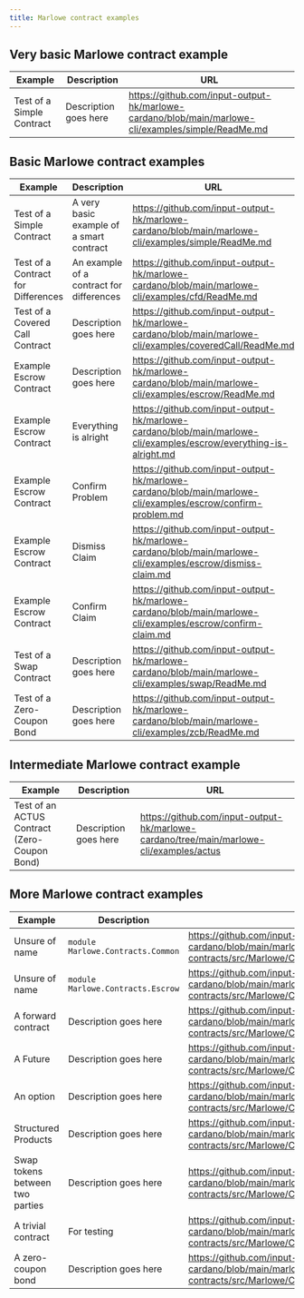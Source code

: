 ```yaml
---
title: Marlowe contract examples
---
```


## Very basic Marlowe contract example

| Example | Description | URL |
| --- | --- | --- |
| Test of a Simple Contract | Description goes here | https://github.com/input-output-hk/marlowe-cardano/blob/main/marlowe-cli/examples/simple/ReadMe.md | 

## Basic Marlowe contract examples

| Example | Description | URL |
| --- | --- | --- |
| Test of a Simple Contract | A very basic example of a smart contract | https://github.com/input-output-hk/marlowe-cardano/blob/main/marlowe-cli/examples/simple/ReadMe.md |
| Test of a Contract for Differences | An example of a contract for differences | https://github.com/input-output-hk/marlowe-cardano/blob/main/marlowe-cli/examples/cfd/ReadMe.md |
| Test of a Covered Call Contract | Description goes here | https://github.com/input-output-hk/marlowe-cardano/blob/main/marlowe-cli/examples/coveredCall/ReadMe.md | 
| Example Escrow Contract | Description goes here | https://github.com/input-output-hk/marlowe-cardano/blob/main/marlowe-cli/examples/escrow/ReadMe.md |
| Example Escrow Contract | Everything is alright | https://github.com/input-output-hk/marlowe-cardano/blob/main/marlowe-cli/examples/escrow/everything-is-alright.md | 
| Example Escrow Contract | Confirm Problem | https://github.com/input-output-hk/marlowe-cardano/blob/main/marlowe-cli/examples/escrow/confirm-problem.md | 
| Example Escrow Contract | Dismiss Claim | https://github.com/input-output-hk/marlowe-cardano/blob/main/marlowe-cli/examples/escrow/dismiss-claim.md |
| Example Escrow Contract | Confirm Claim | https://github.com/input-output-hk/marlowe-cardano/blob/main/marlowe-cli/examples/escrow/confirm-claim.md |
| Test of a Swap Contract | Description goes here | https://github.com/input-output-hk/marlowe-cardano/blob/main/marlowe-cli/examples/swap/ReadMe.md |
| Test of a Zero-Coupon Bond | Description goes here | https://github.com/input-output-hk/marlowe-cardano/blob/main/marlowe-cli/examples/zcb/ReadMe.md | 

## Intermediate Marlowe contract example

| Example | Description | URL |
| --- | --- | --- |
| Test of an ACTUS Contract (Zero-Coupon Bond) | Description goes here | https://github.com/input-output-hk/marlowe-cardano/tree/main/marlowe-cli/examples/actus | 

## More Marlowe contract examples

| Example | Description | URL |
| --- | --- | --- |
| Unsure of name | `module Marlowe.Contracts.Common` | https://github.com/input-output-hk/marlowe-cardano/blob/main/marlowe-contracts/src/Marlowe/Contracts/Common.hs |
| Unsure of name | `module Marlowe.Contracts.Escrow` | https://github.com/input-output-hk/marlowe-cardano/blob/main/marlowe-contracts/src/Marlowe/Contracts/Escrow.hs |
| A forward contract | Description goes here | https://github.com/input-output-hk/marlowe-cardano/blob/main/marlowe-contracts/src/Marlowe/Contracts/Forward.hs |
| A Future | Description goes here | https://github.com/input-output-hk/marlowe-cardano/blob/main/marlowe-contracts/src/Marlowe/Contracts/Futures.hs | 
| An option | Description goes here | https://github.com/input-output-hk/marlowe-cardano/blob/main/marlowe-contracts/src/Marlowe/Contracts/Options.hs |
| Structured Products | Description goes here | https://github.com/input-output-hk/marlowe-cardano/blob/main/marlowe-contracts/src/Marlowe/Contracts/StructuredProducts.hs | 
| Swap tokens between two parties | Description goes here | https://github.com/input-output-hk/marlowe-cardano/blob/main/marlowe-contracts/src/Marlowe/Contracts/Swap.hs | 
| A trivial contract | For testing | https://github.com/input-output-hk/marlowe-cardano/blob/main/marlowe-contracts/src/Marlowe/Contracts/Trivial.hs | 
| A zero-coupon bond | Description goes here | https://github.com/input-output-hk/marlowe-cardano/blob/main/marlowe-contracts/src/Marlowe/Contracts/ZeroCouponBond.hs | 
